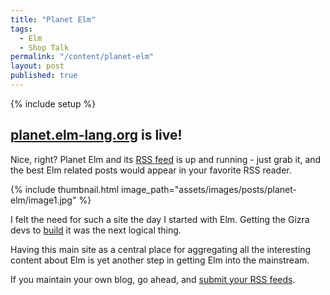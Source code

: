 ```yaml
---
title: "Planet Elm"
tags:
  - Elm
  - Shop Talk
permalink: "/content/planet-elm"
layout: post
published: true
---
```


{% include setup %}

## [planet.elm-lang.org](http://planet.elm-lang.org/) is live!

Nice, right? Planet Elm and its [RSS feed](http://planet.elm-lang.org/feeds.xml) is up and running - just grab it, and the best Elm related posts would appear in your favorite RSS reader.

{% include thumbnail.html  image_path="assets/images/posts/planet-elm/image1.jpg" %}

I felt the need for such a site the day I started with Elm. Getting the Gizra devs to [build](https://github.com/Gizra/planet-elm) it was the next logical thing.

Having this main site as a central place for aggregating all the interesting content about Elm is yet another step in getting Elm into the mainstream.

If you maintain your own blog, go ahead, and [submit your RSS feeds](https://github.com/Gizra/planet-elm/wiki/Planet-Elm-guidelines).
